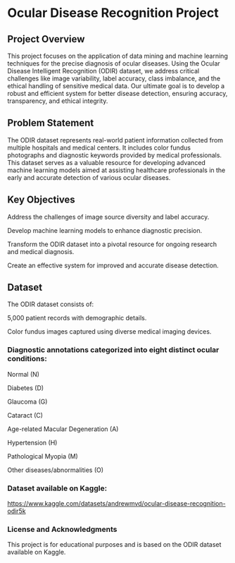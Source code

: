 # Ocular Disease Recognition Project

## Project Overview

This project focuses on the application of data mining and machine learning techniques for the precise diagnosis of ocular diseases. Using the Ocular Disease Intelligent Recognition (ODIR) dataset, we address critical challenges like image variability, label accuracy, class imbalance, and the ethical handling of sensitive medical data. Our ultimate goal is to develop a robust and efficient system for better disease detection, ensuring accuracy, transparency, and ethical integrity.

## Problem Statement

The ODIR dataset represents real-world patient information collected from multiple hospitals and medical centers. It includes color fundus photographs and diagnostic keywords provided by medical professionals. This dataset serves as a valuable resource for developing advanced machine learning models aimed at assisting healthcare professionals in the early and accurate detection of various ocular diseases.

## Key Objectives

Address the challenges of image source diversity and label accuracy.

Develop machine learning models to enhance diagnostic precision.

Transform the ODIR dataset into a pivotal resource for ongoing research and medical diagnosis.

Create an effective system for improved and accurate disease detection.

## Dataset

The ODIR dataset consists of:

5,000 patient records with demographic details.

Color fundus images captured using diverse medical imaging devices.

### Diagnostic annotations categorized into eight distinct ocular conditions:

Normal (N)

Diabetes (D)

Glaucoma (G)

Cataract (C)

Age-related Macular Degeneration (A)

Hypertension (H)

Pathological Myopia (M)

Other diseases/abnormalities (O)

### Dataset available on Kaggle: 
https://www.kaggle.com/datasets/andrewmvd/ocular-disease-recognition-odir5k

### License and Acknowledgments

This project is for educational purposes and is based on the ODIR dataset available on Kaggle. 
